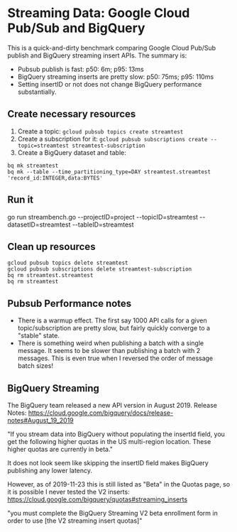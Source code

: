 # Streaming Data: Google Cloud Pub/Sub and BigQuery

This is a quick-and-dirty benchmark comparing Google Cloud Pub/Sub publish and BigQuery streaming insert APIs. The summary is:

* Pubsub publish is fast: p50: 6m; p95: 13ms
* BigQuery streaming inserts are pretty slow: p50: 75ms; p95: 110ms
* Setting insertID or not does not change BigQuery performance substantially.


## Create necessary resources

1. Create a topic: `gcloud pubsub topics create streamtest`
2. Create a subscription for it: `gcloud pubsub subscriptions create --topic=streamtest streamtest-subscription`
3. Create a BigQuery dataset and table:
```
bq mk streamtest
bq mk --table --time_partitioning_type=DAY streamtest.streamtest 'record_id:INTEGER,data:BYTES'
```


## Run it

go run streambench.go --projectID=project --topicID=streamtest --datasetID=streamtest --tableID=streamtest


## Clean up resources

```
gcloud pubsub topics delete streamtest
gcloud pubsub subscriptions delete streamtest-subscription
bq rm streamtest.streamtest
bq rm streamtest
```


## Pubsub Performance notes

* There is a warmup effect. The first say 1000 API calls for a given topic/subscription are pretty slow, but fairly quickly converge to a "stable" state.
* There is something weird when publishing a batch with a single message. It seems to be slower than publishing a batch with 2 messages. This is even true when I reversed the order of message batch sizes!


## BigQuery Streaming

The BigQuery team released a new API version in August 2019. Release Notes: https://cloud.google.com/bigquery/docs/release-notes#August_19_2019

"If you stream data into BigQuery without populating the insertId field, you get the following higher quotas in the US multi-region location. These higher quotas are currently in beta."

It does not look seem like skipping the insertID field makes BigQuery publishing any lower latency.

However, as of 2019-11-23 this is still listed as "Beta" in the Quotas page, so it is possible I never tested the V2 inserts: https://cloud.google.com/bigquery/quotas#streaming_inserts

"you must complete the BigQuery Streaming V2 beta enrollment form in order to use [the V2 streaming insert quotas]"

